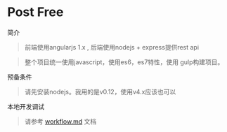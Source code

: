 # Post Free

简介
>前端使用angularjs 1.x , 后端使用nodejs + express提供rest api

>整个项目统一使用javascript，使用es6，es7特性，使用 gulp构建项目。

预备条件
>请先安装nodejs。我用的是v0.12，使用v4.x应该也可以

本地开发调试
> 请参考   [workflow.md](https://github.com/Cody2333/PostFree/blob/master/doc/workflow.md) 文档
